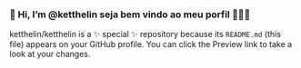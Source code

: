 ### 👋 Hi, I’m @ketthelin seja bem vindo ao meu porfil 🖤🧋😝
ketthelin/ketthelin is a ✨ special ✨ repository because its `README.md` (this file) appears on your GitHub profile.
You can click the Preview link to take a look at your changes.
